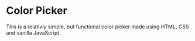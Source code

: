 # Color Picker

This is a relativly simple, but functional color picker made using HTML, CSS and vanilla JavaScript.